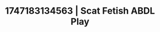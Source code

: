 ---
categories:
- Softcore narrative
- Real amateur
- NSFW role reversal
- Dreamy pleasure
- Mask kink
image: /assets/images/1747183134563.jpg
layout: post
seo:
  description: Featured content with premium Scat Fetish, ABDL Play. HD images available.
  keywords: Scat Fetish, ABDL Play
  og_image: /assets/images/1747183134563.jpg
  schema_type: VisualArtwork
tags:
- ABDL Play
- '#1747183134563'
- Scat Fetish
title: 1747183134563 | Scat Fetish ABDL Play
---
